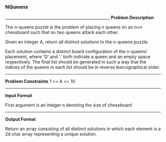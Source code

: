 <h3>NQueens</h3>
_____________________________________________________
<b>Problem Description</b>

The n-queens puzzle is the problem of placing n queens on an n×n chessboard such that no two queens attack each other.

Given an integer A, return all distinct solutions to the n-queens puzzle.

Each solution contains a distinct board configuration of the n-queens' placement, where 'Q' and '.' both indicate a queen and an empty space respectively.
The final list should be generated in such a way that the indices of the queens in each list should be in reverse lexicographical order.
_____________________________________________________
<b>Problem Constraints</b>
1 <= A <= 10
_____________________________________________________
<b>Input Format</b>

First argument is an integer n denoting the size of chessboard
_____________________________________________________
<b>Output Format</b>

Return an array consisting of all distinct solutions in which each element is a 2d char array representing a unique solution.

